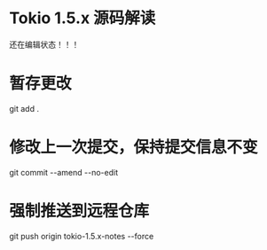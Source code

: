 # Tokio 1.5.x 源码解读

还在编辑状态！！！

# 暂存更改
git add .

# 修改上一次提交，保持提交信息不变
git commit --amend --no-edit

# 强制推送到远程仓库
git push origin tokio-1.5.x-notes --force